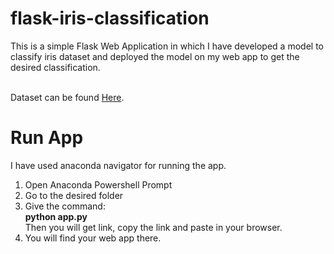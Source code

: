 # flask-iris-classification

This is a simple Flask Web Application in which I have developed a model to classify iris dataset and deployed the model on my web app to get the desired classification.

<br>
Dataset can be found <a href="https://www.kaggle.com/uciml/iris">Here</a>.

<h1>Run App</h1>
I have used anaconda navigator for running the app.
<ol>
  <li>
    Open Anaconda Powershell Prompt
  </li>
  <li>
    Go to the desired folder
  </li>
  <li>
    Give the command: <br><b>python app.py</b>
    <br>
    Then you will get link, copy the link and paste in your browser.
  </li>
  <li>
    You will find your web app there.
  </li>
</ol>
